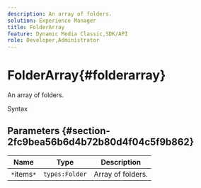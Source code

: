 ```yaml
---
description: An array of folders.
solution: Experience Manager
title: FolderArray
feature: Dynamic Media Classic,SDK/API
role: Developer,Administrator
---
```


# FolderArray{#folderarray}

An array of folders.

 Syntax 

## Parameters {#section-2fc9bea56b6d4b72b80d4f04c5f9b862}

|  Name  | Type  | Description  |
|---|---|---|
|  `*`items`*`  | `types:Folder`  | Array of folders.  |

